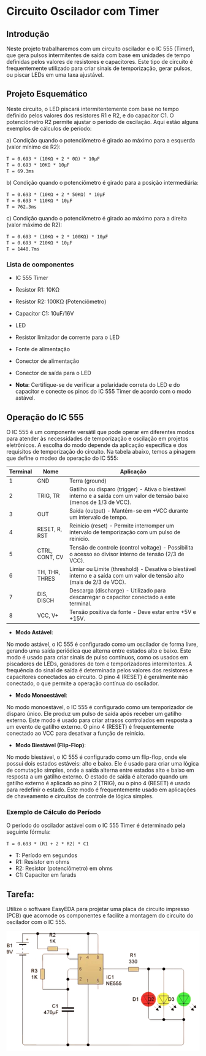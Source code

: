 # Circuito Oscilador com Timer

## Introdução

Neste projeto trabalharemos com um circuito oscilador e o IC 555 (Timer), que gera pulsos intermitentes de saída com base em unidades de tempo definidas pelos valores de resistores e capacitores. Este tipo de circuito é frequentemente utilizado para criar sinais de temporização, gerar pulsos, ou piscar LEDs em uma taxa ajustável.

## Projeto Esquemático

Neste circuito, o LED piscará intermitentemente com base no tempo definido pelos valores dos resistores R1 e R2, e do capacitor C1. O potenciômetro R2 permite ajustar o período de oscilação. Aqui estão alguns exemplos de cálculos de período:

a) Condição quando o potenciômetro é girado ao máximo para a esquerda (valor mínimo de R2): 

```
T = 0.693 * (10KΩ + 2 * 0Ω) * 10μF
T = 0.693 * 10KΩ * 10μF
T = 69.3ms
```

b) Condição quando o potenciômetro é girado para a posição intermediária:

```
T = 0.693 * (10KΩ + 2 * 50KΩ) * 10μF
T = 0.693 * 110KΩ * 10μF
T = 762.3ms
```

c) Condição quando o potenciômetro é girado ao máximo para a direita (valor máximo de R2):

```
T = 0.693 * (10KΩ + 2 * 100KΩ) * 10μF
T = 0.693 * 210KΩ * 10μF
T = 1448.7ms
```

### Lista de componentes 

- IC 555 Timer
- Resistor R1: 10KΩ
- Resistor R2: 100KΩ (Potenciômetro)
- Capacitor C1: 10uF/16V
- LED
- Resistor limitador de corrente para o LED
- Fonte de alimentação
- Conector de alimentação
- Conector de saída para o LED

- **Nota**: Certifique-se de verificar a polaridade correta do LED e do capacitor e conecte os pinos do IC 555 Timer de acordo com o modo astável.

## Operação do IC 555

O IC 555 é um componente versátil que pode operar em diferentes modos para atender às necessidades de temporização e oscilação em projetos eletrônicos. A escolha do modo depende da aplicação específica e dos requisitos de temporização do circuito. Na tabela abaixo, temos a pinagem que define o modeo de operação do IC 555: 

| Terminal | Nome            | Aplicação                                           |
|----------|-----------------|-----------------------------------------------------|
| 1        | GND             | Terra (ground)                                     |
| 2        | TRIG, TR        | Gatilho ou disparo (trigger) - Ativa o biestável interno e a saída com um valor de tensão baixo (menos de 1/3 de VCC). |
| 3        | OUT             | Saída (output) - Mantém-se em +VCC durante um intervalo de tempo. |
| 4        | RESET, R, RST   | Reinício (reset) - Permite interromper um intervalo de temporização com um pulso de reinício. |
| 5        | CTRL, CONT, CV  | Tensão de controle (control voltage) - Possibilita o acesso ao divisor interno de tensão (2/3 de VCC). |
| 6        | TH, THR, THRES  | Limiar ou Limite (threshold) - Desativa o biestável interno e a saída com um valor de tensão alto (mais de 2/3 de VCC). |
| 7        | DIS, DISCH      | Descarga (discharge) - Utilizado para descarregar o capacitor conectado a este terminal. |
| 8        | VCC, V+         | Tensão positiva da fonte - Deve estar entre +5V e +15V. |

- **Modo Astável**:

No modo astável, o IC 555 é configurado como um oscilador de forma livre, gerando uma saída periódica que alterna entre estados alto e baixo. Este modo é usado para criar sinais de pulso contínuos, como os usados em piscadores de LEDs, geradores de tom e temporizadores intermitentes. A frequência do sinal de saída é determinada pelos valores dos resistores e capacitores conectados ao circuito. O pino 4 (RESET) é geralmente não conectado, o que permite a operação contínua do oscilador.

- **Modo Monoestável**:

No modo monoestável, o IC 555 é configurado como um temporizador de disparo único. Ele produz um pulso de saída após receber um gatilho externo. Este modo é usado para criar atrasos controlados em resposta a um evento de gatilho externo. O pino 4 (RESET) é frequentemente conectado ao VCC para desativar a função de reinício.

- **Modo Biestável (Flip-Flop)**:

No modo biestável, o IC 555 é configurado como um flip-flop, onde ele possui dois estados estáveis: alto e baixo. Ele é usado para criar uma lógica de comutação simples, onde a saída alterna entre estados alto e baixo em resposta a um gatilho externo. O estado de saída é alterado quando um gatilho externo é aplicado ao pino 2 (TRIG), ou o pino 4 (RESET) é usado para redefinir o estado. Este modo é frequentemente usado em aplicações de chaveamento e circuitos de controle de lógica simples.

### Exemplo de Cálculo do Período
O período do oscilador astável com o IC 555 Timer é determinado pela seguinte fórmula:

```
T = 0.693 * (R1 + 2 * R2) * C1
```

- T: Período em segundos
- R1: Resistor em ohms
- R2: Resistor (potenciômetro) em ohms
- C1: Capacitor em farads

## Tarefa: 

Utilize o software EasyEDA para projetar uma placa de circuito impresso (PCB) que acomode os componentes e facilite a montagem do circuito do oscilador com o IC 555.

<img src="/img/ic555.png" alt="Circuito Oscilador">
